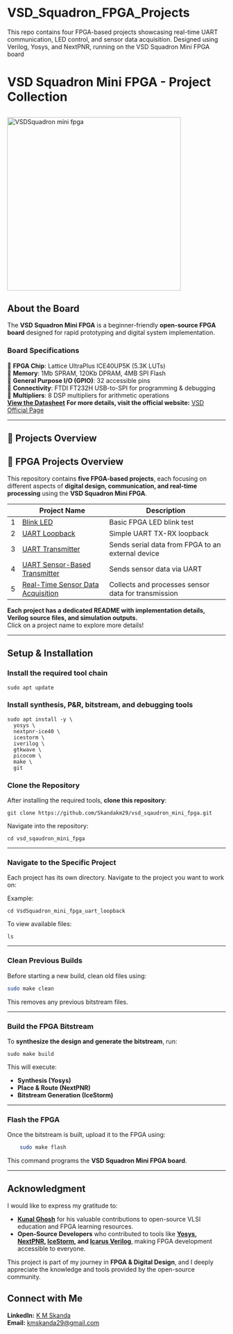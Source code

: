 # VSD_Squadron_FPGA_Projects
This repo contains four FPGA-based projects showcasing real-time UART communication, LED control, and sensor data acquisition. Designed using Verilog, Yosys, and NextPNR, running on the VSD Squadron Mini FPGA board
#  VSD Squadron Mini FPGA - Project Collection
## 
<img src="https://github.com/user-attachments/assets/a8bb3868-4454-48b9-9a43-8db6f9467c5c" alt="VSDSquadron mini fpga" width="400"/>


##  About the Board
The **VSD Squadron Mini FPGA** is a beginner-friendly **open-source FPGA board** designed for rapid prototyping and digital system implementation.

### **Board Specifications**
🔹 **FPGA Chip**: Lattice UltraPlus ICE40UP5K (5.3K LUTs)  
🔹 **Memory**: 1Mb SPRAM, 120Kb DPRAM, 4MB SPI Flash  
🔹 **General Purpose I/O (GPIO)**: 32 accessible pins  
🔹 **Connectivity**: FTDI FT232H USB-to-SPI for programming & debugging  
🔹 **Multipliers**: 8 DSP multipliers for arithmetic operations  
**[View the Datasheet](https://www.vlsisystemdesign.com/wp-content/uploads/2025/01/VSDSquadronFMDatasheet.pdf)** 
**For more details, visit the official website:** [VSD Official Page](https://www.vlsisystemdesign.com/vsdsquadronfm/)  

---

## 🔹 Projects Overview
## 🔹 FPGA Projects Overview

This repository contains **five FPGA-based projects**, each focusing on different aspects of **digital design, communication, and real-time processing** using the **VSD Squadron Mini FPGA**.

|  | Project Name                                         | Description |
|----|------------------------------------------------------|-------------|
| 1 | [Blink LED](https://github.com/Skandakm29/vsd_sqaudron_mini_fpga/tree/master/VsdSquadron_mini_fpga_1)                  | Basic FPGA LED blink test |
| 2| [UART Loopback](https://github.com/Skandakm29/vsd_sqaudron_mini_fpga/tree/master/VsdSquadron_mini_fpga_uart_loopback)          | Simple UART TX-RX loopback |
| 3 | [UART Transmitter](https://github.com/Skandakm29/vsd_sqaudron_mini_fpga/tree/master/Vsd_squadron_mini_Fpga_3)    | Sends serial data from FPGA to an external device |
| 4 | [UART Sensor-Based Transmitter](https://github.com/Skandakm29/vsd_sqaudron_mini_fpga/tree/master/Vsd_squadron_mini_Fpga_3) | Sends sensor data via UART |
| 5 | [Real-Time Sensor Data Acquisition](https://github.com/Skandakm29/vsd_sqaudron_mini_fpga/tree/master/Real-Time-Sensor-Data-Acquisition-and-Transmission-System) | Collects and processes sensor data for transmission |

 **Each project has a dedicated README with implementation details, Verilog source files, and simulation outputs.**  
Click on a project name to explore more details!


---

##  Setup & Installation
### **Install the required tool chain**
~~~
sudo apt update
~~~
### **Install synthesis, P&R, bitstream, and debugging tools**
~~~
sudo apt install -y \
  yosys \
  nextpnr-ice40 \
  icestorm \
  iverilog \
  gtkwave \
  picocom \
  make \
  git
~~~

### **Clone the Repository**

After installing the required tools, **clone this repository**:

    git clone https://github.com/Skandakm29/vsd_sqaudron_mini_fpga.git

Navigate into the repository:

    cd vsd_sqaudron_mini_fpga

***


### **Navigate to the Specific Project**

Each project has its own directory. Navigate to the project you want to work on:

Example:

    
    cd VsdSquadron_mini_fpga_uart_loopback

To view available files:

    
    ls
    

***


### **Clean Previous Builds**

Before starting a new build, clean old files using:

```sh
sudo make clean
```

This removes any previous bitstream files.

***


### **Build the FPGA Bitstream**

To **synthesize the design and generate the bitstream**, run:

    sudo make build

This will execute:

- **Synthesis (Yosys)**
- **Place & Route (NextPNR)**
- **Bitstream Generation (IceStorm)**

***


### **Flash the FPGA**

Once the bitstream is built, upload it to the FPGA using:

```sh
    sudo make flash
```
This command programs the **VSD Squadron Mini FPGA board**.

***

###
## Acknowledgment  

I would like to express my gratitude to:  

- **[Kunal Ghosh](https://www.linkedin.com/in/kunal-ghosh-vlsisystemdesign-com-28084836/)** for his valuable contributions to open-source VLSI education and FPGA learning resources.  
- **Open-Source Developers** who contributed to tools like **[Yosys](https://yosyshq.net/), [NextPNR](https://github.com/YosysHQ/nextpnr), [IceStorm](http://www.clifford.at/icestorm/), and [Icarus Verilog](http://iverilog.icarus.com/)**, making FPGA development accessible to everyone.  

This project is part of my journey in **FPGA & Digital Design**, and I deeply appreciate the knowledge and tools provided by the open-source community.  

##  Connect with Me  

**LinkedIn:** [K M Skanda](https://www.linkedin.com/in/k-m-skanda-541a02291/)  
**Email:** [kmskanda29@gmail.com](mailto:kmskanda29@gmail.com)  
